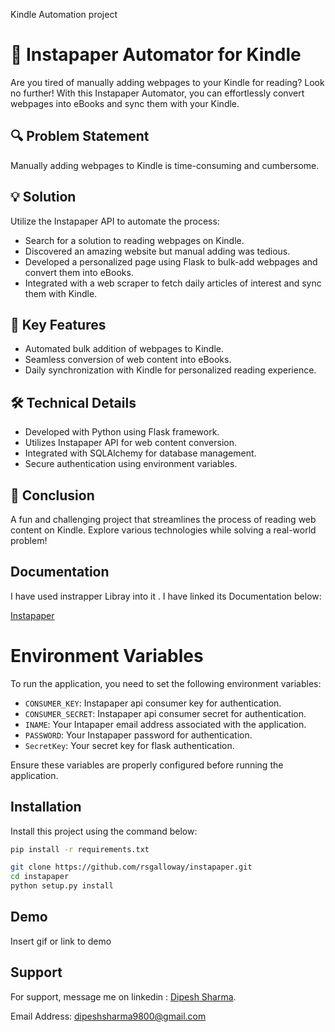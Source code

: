 Kindle Automation project   
# 📘 Instapaper Automator for Kindle

Are you tired of manually adding webpages to your Kindle for reading? Look no further! With this Instapaper Automator, you can effortlessly convert webpages into eBooks and sync them with your Kindle.

## 🔍 Problem Statement
Manually adding webpages to Kindle is time-consuming and cumbersome.

## 💡 Solution
Utilize the Instapaper API to automate the process:
- Search for a solution to reading webpages on Kindle.
- Discovered an amazing website but manual adding was tedious.
- Developed a personalized page using Flask to bulk-add webpages and convert them into eBooks.
- Integrated with a web scraper to fetch daily articles of interest and sync them with Kindle.

## 🚀 Key Features
- Automated bulk addition of webpages to Kindle.
- Seamless conversion of web content into eBooks.
- Daily synchronization with Kindle for personalized reading experience.

## 🛠️ Technical Details
- Developed with Python using Flask framework.
- Utilizes Instapaper API for web content conversion.
- Integrated with SQLAlchemy for database management.
- Secure authentication using environment variables.

## 🌟 Conclusion
A fun and challenging project that streamlines the process of reading web content on Kindle. Explore various technologies while solving a real-world problem!

## Documentation
I have used instrapper Libray into it . I have linked its Documentation below:

[Instapaper](https://github.com/rsgalloway/instapaper)

# Environment Variables

To run the application, you need to set the following environment variables:

- `CONSUMER_KEY`: Instapaper api consumer key  for authentication.
- `CONSUMER_SECRET`: Instapaper api consumer secret for authentication.
- `INAME`: Your Intapaper email address associated with the application.
- `PASSWORD`: Your Instapaper password for authentication.
- `SecretKey`: Your secret key for flask authentication.

Ensure these variables are properly configured before running the application.

## Installation

Install this project using the command below:

```bash
pip install -r requirements.txt
```
 ```bash
 git clone https://github.com/rsgalloway/instapaper.git
 cd instapaper
 python setup.py install
```
## Demo

Insert gif or link to demo

## Support

For support, message me on linkedin : [Dipesh Sharma](https://www.linkedin.com/in/dipesh-sharma-b04948202/).


Email Address: dipeshsharma9800@gmail.com
